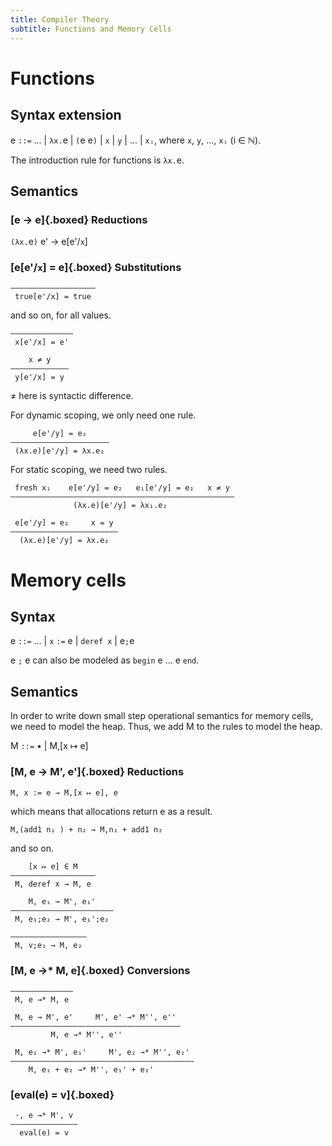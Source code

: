 ```yaml
---
title: Compiler Theory
subtitle: Functions and Memory Cells
---
```


# Functions

## Syntax extension
e `::=` ... | `λx.`e | `(`e e`)` | `x` | `y` | ... | `xᵢ`, where `x`, `y`, ..., `xᵢ` (i ∈ ℕ).

The introduction rule for functions is `λx.`e.

## Semantics

### [e → e]{.boxed} Reductions
`(λx.`e`)` e' → e[e'/`x`]

### [e[e'/`x`] = e]{.boxed} Substitutions
```
———————————————————
 true[e'/x] = true
```
and so on, for all values.
```
——————————————
 x[e'/x] = e'
```
```
    x ≠ y
—————————————
 y[e'/x] = y
```
≠ here is syntactic difference.

For dynamic scoping, we only need one rule.
```
     e[e'/y] = e₂
——————————————————————
 (λx.e)[e'/y] = λx.e₂
```

For static scoping, we need two rules.
```
 fresh x₁    e[e'/y] = e₂   e₁[e'/y] = e₂   x ≠ y
——————————————————————————————————————————————————
              (λx.e)[e'/y] = λx₁.e₂
```
```
 e[e'/y] = e₂     x = y
————————————————————————
  (λx.e)[e'/y] = λx.e₂
```

# Memory cells

## Syntax
e `::=` ... | `x` `:=` e | `deref x` | e`;`e

e `;` e can also be modeled as `begin` e ... e `end`.

## Semantics
In order to write down small step operational semantics for memory cells, we need to model the heap. Thus, we add M to the rules to model the heap.

M `::=` • | M,[x ↦ e]

### [M, e → M', e']{.boxed} Reductions

```
M, x := e → M,[x ↦ e], e
```
which means that allocations return e as a result.

```
M,(add1 n₁ ) + n₂ → M,n₁ + add1 n₂
```

and so on.

```
    [x ↦ e] ∈ M
———————————————————
 M, deref x → M, e
```

```
    M, e₁ → M', e₁'
———————————————————————
 M, e₁;e₂ → M', e₁';e₂
```

```
—————————————————
 M, v;e₂ → M, e₂
```

### [M, e →* M, e]{.boxed} Conversions
```
——————————————
 M, e →* M, e
```

```
 M, e → M', e'     M', e' →* M'', e''
——————————————————————————————————————
         M, e →* M'', e''
```

```
 M, e₁ →* M', e₁'     M', e₂ →* M'', e₂'
—————————————————————————————————————————
    M, e₁ + e₂ →* M'', e₁' + e₂'
```

### [eval(e) = v]{.boxed}
```
 ·, e →* M', v
———————————————
  eval(e) = v
```
